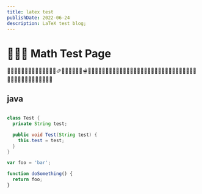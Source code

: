 ```yaml
---
title: latex test
publishDate: 2022-06-24
description: LaTeX test blog;
---
```


# 🥓🍔🍟 Math Test Page

🥞🧇🧀🍖🍗🥩🥓🍔🍟🍕🌭🥪🌮🌯🫔🥙🧆🥚🍳🥘🍲🫕🥣🥗🍿🧈🧂🥫🍱🍘🍙🍚🍛🍜🍝🍠🍢🍣🍤🍥🥮🍡🥟🥠🥡🦀🦞🦐🦑🦪🍦🍧🍨🍩🍪🎂🍰🧁🥧🍫🍬🍭🍮🍯🍼🥛

## java

```java

class Test {
  private String test;

  public void Test(String test) {
    this.test = test;
  }
}
```

```js
var foo = 'bar';

function doSomething() {
  return foo;
}
```
